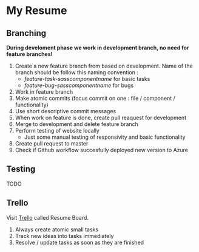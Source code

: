 # My Resume
## Branching
**During develoment phase we work in development branch, no need for feature branches!**
1. Create a new feature branch from based on development. Name of the branch should be follow this naming convention : 
     * _feature-task-sasscomponentname_ for basic tasks
     * _feature-bug-sasscomponentname_ for bugs
2. Work in feature branch
3. Make atomic commits (focus commit on one : file / component / functionality)
4. Use short descriptive commit messages
5. When work on feature is done, create pull reaquest for development
6. Merge to development and delete feature branch
7. Perform testing of website locally
    * Just some manual testing of responsivity and basic functionality
8. Create pull request to master
9. Check if Github workflow succesfully deployed new version to Azure
## Testing
TODO
## Trello
Visit [Trello](https://trello.com/b/G4SHVeE4/resume-board) called Resume Board.
1. Always create atomic small tasks
2. Track new ideas into tasks immediately
3. Resolve / update tasks as soon as they are finished